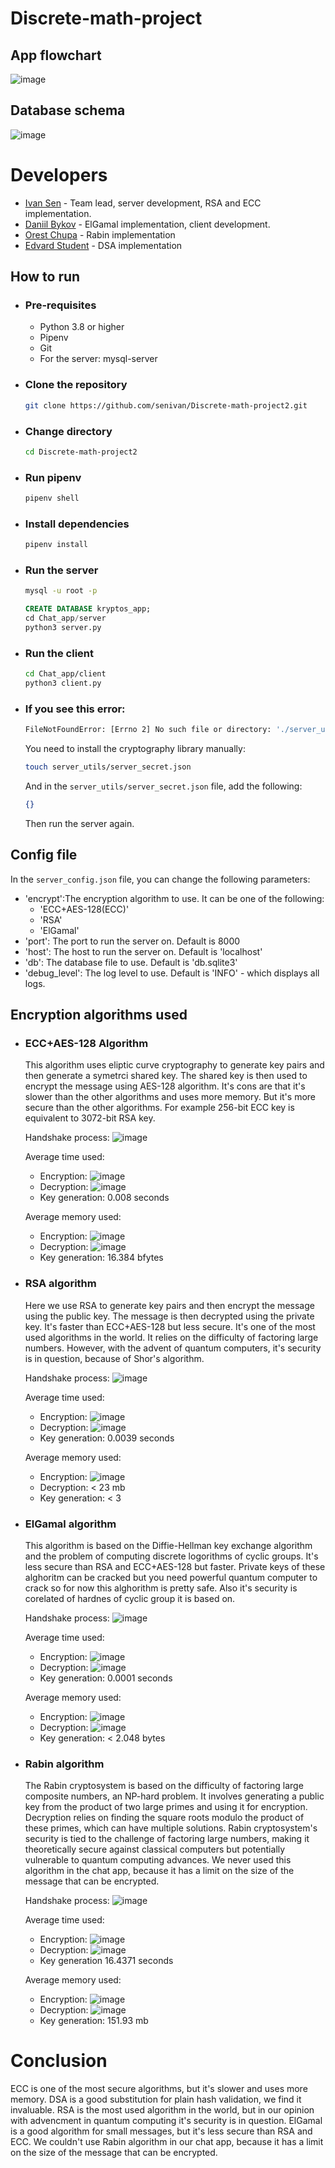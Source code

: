 # Discrete-math-project
## App flowchart
![image](imgs/app_flowchart.png)

## Database schema
![image](imgs/db_diagram.png)

# Developers
- [Ivan Sen](https://github.com/senivan) - Team lead, server development, RSA and ECC implementation.
- [Daniil Bykov](https://github.com/DanyaBykov) - ElGamal implementation, client development.
- [Orest Chupa](https://github.com/ratatuiii) - Rabin implementation
- [Edvard Student](https://github.com/EdvardStudent23) - DSA implementation

## How to run
- ### Pre-requisites
    - Python 3.8 or higher
    - Pipenv
    - Git
    - For the server: mysql-server
- ### Clone the repository
    ```bash
    git clone https://github.com/senivan/Discrete-math-project2.git
- ### Change directory
    ```bash
    cd Discrete-math-project2
    ```
- ### Run pipenv
    ```bash
    pipenv shell
    ```
- ### Install dependencies
    ```bash
    pipenv install
    ```
- ### Run the server
    ```bash
    mysql -u root -p
    ```
    ```sql
    CREATE DATABASE kryptos_app;
    cd Chat_app/server
    python3 server.py
    ```
- ### Run the client
    ```bash
    cd Chat_app/client
    python3 client.py
    ```

- ### If you see this error:
    ```bash
    FileNotFoundError: [Errno 2] No such file or directory: './server_utils/server_secret.json'
    ```
    You need to install the cryptography library manually:
    ```bash
    touch server_utils/server_secret.json
    ```
    And in the `server_utils/server_secret.json` file, add the following:
    ```json
    {}
    ```
    Then run the server again.

## Config file
In the `server_config.json` file, you can change the following parameters:
- 'encrypt':The encryption algorithm to use. It can be one of the following:
    - 'ECC+AES-128(ECC)'
    - 'RSA'
    - 'ElGamal'
- 'port': The port to run the server on. Default is 8000
- 'host': The host to run the server on. Default is 'localhost'
- 'db': The database file to use. Default is 'db.sqlite3'
- 'debug_level': The log level to use. Default is 'INFO' - which displays all logs.


## Encryption algorithms used
- ### ECC+AES-128 Algorithm
    This algorithm uses eliptic curve cryptography to generate key pairs and then generate a symetrci shared key. The shared key is then used to encrypt the message using AES-128 algorithm.
    It's cons are that it's slower than the other algorithms and uses more memory. But it's more secure than the other algorithms.
    For example 256-bit ECC key is equivalent to 3072-bit RSA key.

    Handshake process:
    ![image](imgs/ecc_handshake.png)

    Average time used:
    - Encryption: ![image](imgs/ECC_enc_time.png)
    - Decryption: ![image](imgs/ECC_dec_time.png)
    - Key generation: 0.008 seconds

    Average memory used:
    - Encryption: ![image](imgs/ECC_enc_memory.png)
    - Decryption: ![image](imgs/ECC_dec_memory.png)
    - Key generation: 16.384 bfytes
- ### RSA algorithm
    Here we use RSA to generate key pairs and then encrypt the message using the public key. The message is then decrypted using the private key. It's faster than ECC+AES-128 but less secure.
    It's one of the most used algorithms in the world. It relies on the difficulty of factoring large numbers. However, with the advent of quantum computers, it's security is in question, because of Shor's algorithm.

    Handshake process:
    ![image](imgs/rsa_handshake.png)

    Average time used:
    - Encryption: ![image](imgs/RSA_enc_time.png)
    - Decryption: ![image](imgs/RSA_dec_time.png)
    - Key generation: 0.0039 seconds

    Average memory used:
    - Encryption: ![image](imgs/RSA_enc_memory.png)
    - Decryption: < 23 mb
    - Key generation: < 3 

- ### ElGamal algorithm
    This algorithm is based on the Diffie-Hellman key exchange algorithm and the problem of computing discrete logorithms of cyclic groups. It's less secure than RSA and ECC+AES-128 but faster. Private keys of these alghoritm can be cracked but you need powerful quantum computer to crack so for now this alghorithm is pretty safe. Also it's security is corelated of hardnes of cyclic group it is based on.

    Handshake process:
    ![image](imgs/elgamal_handshake.png)

    Average time used:
    - Encryption: ![image](imgs/ElGamal_enc_time.png)
    - Decryption: ![image](imgs/ElGamal_dec_time.png)
    - Key generation: 0.0001 seconds

    Average memory used:
    - Encryption: ![image](imgs/ElGamal_enc_memory.png)
    - Decryption: ![image](imgs/ElGamal_dec_memory.png)
    - Key generation: < 2.048 bytes
- ### Rabin algorithm
    The Rabin cryptosystem is based on the difficulty of factoring large composite numbers, an NP-hard problem. It involves generating a public key from the product of two large primes and using it for encryption. Decryption relies on finding the square roots modulo the product of these primes, which can have multiple solutions. Rabin cryptosystem's security is tied to the challenge of factoring large numbers, making it theoretically secure against classical computers but potentially vulnerable to quantum computing advances.
    We never used this algorithm in the chat app, because it has a limit on the size of the message that can be encrypted.
    
    Handshake process:
    ![image](imgs/rabin_handshake.png)

    Average time used:
    - Encryption: ![image](imgs/rabin_encryption_time.png)
    - Decryption: ![image](imgs/rabin_decryption_time.png)
    - Key generation 16.4371 seconds

    Average memory used:
    - Encryption: ![image](imgs/rabin_encryption_memory.png)
    - Decryption: ![image](imgs/rabin_decryption_time.png)
    - Key generation: 151.93 mb

# Conclusion
ECC is one of the most secure algorithms, but it's slower and uses more memory. DSA is a good substitution for plain hash validation, we find it invaluable. RSA is the most used algorithm in the world, but in our opinion with advencment in quantum computing it's security is in question. ElGamal is a good algorithm for small messages, but it's less secure than RSA and ECC. We couldn't use Rabin algorithm in our chat app, because it has a limit on the size of the message that can be encrypted.